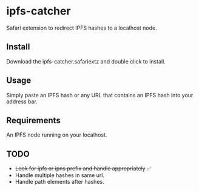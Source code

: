 # ipfs-catcher
Safari extension to redirect IPFS hashes to a localhost node.

## Install
Download the ipfs-catcher.safariextz and double click to install.

## Usage
Simply paste an IPFS hash or any URL that contains an IPFS hash into your address bar.

## Requirements
An IPFS node running on your localhost.

## TODO
* <del>Look for ipfs or ipns prefix and handle appropriately</del> ✅
* Handle multiple hashes in same url.
* Handle path elements after hashes.
